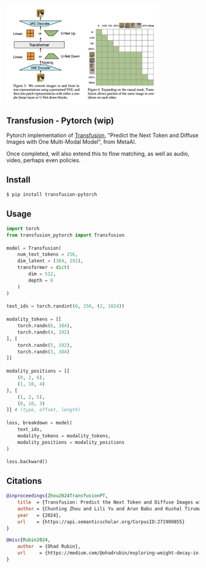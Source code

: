 <img src="./transfusion.png" width="400px"></img>

## Transfusion - Pytorch (wip)

Pytorch implementation of [Transfusion](https://www.arxiv.org/abs/2408.11039), "Predict the Next Token and Diffuse Images with One Multi-Modal Model", from MetaAI.

Once completed, will also extend this to flow matching, as well as audio, video, perhaps even policies.

## Install

```bash
$ pip install transfusion-pytorch
```

## Usage

```python
import torch
from transfusion_pytorch import Transfusion

model = Transfusion(
    num_text_tokens = 256,
    dim_latent = (384, 192),
    transformer = dict(
        dim = 512,
        depth = 8
    )
)

text_ids = torch.randint(0, 256, (2, 1024))

modality_tokens = [[
    torch.randn(6, 384),
    torch.randn(4, 192)
], [
    torch.randn(5, 192),
    torch.randn(3, 384)
]]

modality_positions = [[
    (0, 2, 6),
    (1, 10, 4)
], [
    (1, 2, 5),
    (0, 10, 3)
]] # (type, offset, length)

loss, breakdown = model(
    text_ids,
    modality_tokens = modality_tokens,
    modality_positions = modality_positions
)

loss.backward()
```

## Citations

```bibtex
@inproceedings{Zhou2024TransfusionPT,
    title  = {Transfusion: Predict the Next Token and Diffuse Images with One Multi-Modal Model},
    author = {Chunting Zhou and Lili Yu and Arun Babu and Kushal Tirumala and Michihiro Yasunaga and Leonid Shamis and Jacob Kahn and Xuezhe Ma and Luke Zettlemoyer and Omer Levy},
    year   = {2024},
    url    = {https://api.semanticscholar.org/CorpusID:271909855}
}
```

```bibtex
@misc{Rubin2024,
    author  = {Ohad Rubin},
    url     = {https://medium.com/@ohadrubin/exploring-weight-decay-in-layer-normalization-challenges-and-a-reparameterization-solution-ad4d12c24950}
}
```
